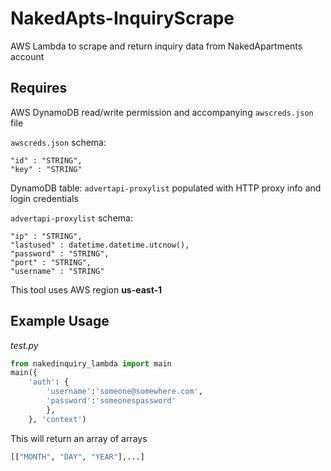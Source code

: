 # NakedApts-InquiryScrape 
AWS Lambda to scrape and return inquiry data from NakedApartments account

## Requires 
AWS DynamoDB read/write permission and accompanying `awscreds.json` file 

`awscreds.json` schema:

    "id" : "STRING",
    "key" : "STRING"

DynamoDB table: `advertapi-proxylist` populated with HTTP proxy info and login credentials 

`advertapi-proxylist` schema:
    
    "ip" : "STRING",
    "lastused" : datetime.datetime.utcnow(),
    "password" : "STRING",
    "port" : "STRING",
    "username" : "STRING"
    
This tool uses AWS region **us-east-1** 

## Example Usage

_test.py_
``` python
from nakedinquiry_lambda import main
main({
    'auth': {
        'username':'someone@somewhere.com',
        'password':'someonespassword'
        },
    }, 'context')
```
This will return an array of arrays 
``` python
[["MONTH", "DAY", "YEAR"],...]
```